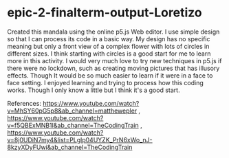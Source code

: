 # epic-2-finalterm-output-Loretizo

Created this mandala using the online p5.js Web editor. I use simple design so that I can process its code in a basic way.
My design has no specific meaning but only a front view of a complex flower with lots of circles in different sizes.
I think starting with circles is a good start for me to learn more in this activity.
I would very much love to try new techniques in p5.js if there were no lockdown, such as creating moving pictures that has illusory effects.
Though It would be so much easier to learn if it were in a face to face setting.
I enjoyed learning and trying to process how this coding works. Though I only know a little but I think it's a good start.



References: https://www.youtube.com/watch?v=MhSY60pG5p8&ab_channel=matthewepler , https://www.youtube.com/watch?v=f5QBExMNB1I&ab_channel=TheCodingTrain , https://www.youtube.com/watch?v=8j0UDiN7my4&list=PLglp04UYZK_PrN6xWo_nJ-8kzyXDyFUwi&ab_channel=TheCodingTrain
